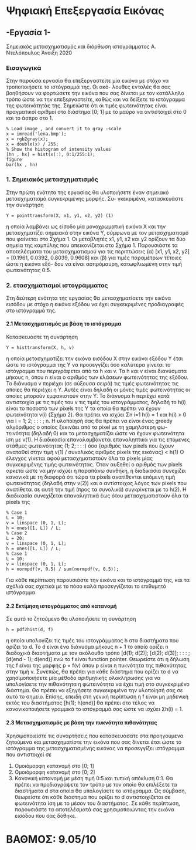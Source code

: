 # Ψηφιακή Επεξεργασία Εικόνας

## -Εργασία 1-
Σημειακός μετασχηματισμός και διόρθωση ιστογράμματος
Α. Ντελόπουλος
Άνοιξη 2020

### Εισαγωγικά
Στην παρούσα εργασία θα επεξεργαστείτε μία εικόνα με στόχο να τροποποιήσετε το ιστόγραμμά της. Οι ακό-
λουθες εντολές θα σας βοηθήσουν να φορτώσετε την εικόνα που σας δίνεται με τον κατάλληλο τρόπο ώστε να την
επεξεργαστείτε, καθώς και να δείξετε το ιστόγραμμα της φωτεινότητάς της. Σημειώστε ότι οι τιμές φωτεινότητας είναι
πραγματικοί αριθμοί στο διάστημα [0; 1] με το μαύρο να αντιστοιχεί στο 0 και το άσπρο στο 1.
```
% Load image , and convert it to gray -scale
x = imread('lena.bmp');
x = rgb2gray(x);
x = double(x) / 255;
% Show the histogram of intensity values
[hn , hx] = hist(x(:), 0:1/255:1);
figure
bar(hx , hn)
```

### 1. Σημειακός μετασχηματισμός
Στην πρώτη ενότητα της εργασίας θα υλοποιήσετε έναν σημειακό μετασχηματισμό συγκεκριμένης μορφής. Συ-
γκεκριμένα, κατασκευάστε την συνάρτηση
```
Y = pointtransform(X, x1, y1, x2, y2) (1)
```
η οποία λαμβάνει ως είσοδο μία μονοχρωματική εικόνα X και την μετασχηματίζει σημειακά στην εικόνα Y, σύμφωνα με
τον μετασχηματισμό που φαίνεται στο Σχήμα 1. Οι μεταβλητές x1, y1, x2 και y2 ορίζουν τα δύο σημεία της καμπύλης
που απεικονίζεται στο Σχήμα 1. Παρουσιάστε τα αποτελέσματα του μετασχηματισμού για τις περιπτώσεις (α) [x1,
y1, x2, y2] = [0.1961, 0.0392, 0.8039, 0.9608] και (β) για τιμές παραμέτρων τέτοιες ώστε η εικόνα εξό-
δου να είναι ασπρόμαυρη, κατωφλιωμένη στην τιμή φωτεινότητας 0:5.

### 2. ετασχηματισμοί ιστογράμματος
Στη δεύτερη ενότητα της εργασίας θα μετασχηματίσετε την εικόνα εισόδου με στόχο η εικόνα εξόδου να έχει
συγκεκριμένες προδιαγραφές στο ιστόγραμμά της.

#### 2.1 Μετασχηματισμός με βάση το ιστόγραμμα
Κατασκευάστε τη συνάρτηση
```
Y = histtransform(X, h, v)
```
η οποία μετασχηματίζει την εικόνα εισόδου X στην εικόνα εξόδου Y έτσι ώστε το ιστόγραμμα της Y να προσεγγίζει όσο
καλύτερα γίνεται το ιστόγραμμα που περιγράφεται από τα h και v. Τα h και v είναι διανύσματα μήκους n, όπου n είναι
ο αριθμός των κλάσεων φωτεινότητας της εξόδου. Το διάνυσμα v περιέχει (σε αύξουσα σειρά) τις τιμές φωτεινότητας
τις οποίες θα περιέχει η Y. Αυτές είναι δηλαδή οι μόνες τιμές φωτεινότητας οι οποίες μπορούν εμφανιστούν στην Y. Το
διάνυσμα h περιέχει κατά αντιστοιχία με τις τιμές του v τις τιμές του ιστογράμματος, δηλαδή το h(i) είναι το ποσοστό
των pixels της Y τα οποία θα πρέπει να έχουν φωτεινότητα v(i) (Σχήμα 2). Θα πρέπει να ισχύει
Σn
i=1 h(i) = 1 και
h(i) > 0 για i = 1; 2; : : : ; n.
Η υλοποίησή σας θα πρέπει να είναι ένας greedy αλγόριθμος ο οποίος ξεκινάει από τα pixel με τη χαμηλότερη φω-
τεινότητα (δηλαδή 0) και τα μετασχηματίζει ώστε να έχουν φωτεινότητα ίση με v(1). Η διαδικασία επαναλαμβάνεται
επαναληπτικά για τις επόμενες στάθμες φωτεινότητας (1; 2; : : :) όσο 
{αριθμός των pixels που έχουν αναταθεί στην τιμή v(1) / συνολικός αριθμός pixels της εικόνας} < h(1)
Ο έλεγχος γίνεται αφού μετασχηματιστούν όλα τα pixels μίας συγκεκριμένης τιμής φωτεινότητας. Όταν αυξηθεί ο
αριθμός των pixels αρκετά ώστε να μην ισχύει η παραπάνω συνθήκη, η διαδικασία συνεχίζει κανονικά με τη διαφορά
ότι τώρα τα pixels ανατίθενται επόμενη τιμή φωτεινότητας (δηλαδή στην v(2)) και ο αντίστοιχος λόγος των pixels
που ανατίθεται σε αυτή την τιμή (προς τα συνολικά) συγκρίνεται με το h(2). Η διαδικασία συνεχίζεται επαναληπτικά
έως ότου μετασχηματιστούν όλα τα pixels της
```
% Case 1
L = 10;
v = linspace (0, 1, L);
h = ones([1, L]) / L;
% Case 2
L = 20;
v = linspace (0, 1, L);
h = ones([1, L]) / L;
% Case 1
L = 10;
v = linspace (0, 1, L);
h = normpdf(v, 0.5) / sum(normpdf(v, 0.5));
```
Για κάθε περίπτωση παρουσιάστε την εικόνα και το ιστόγραμμά της, και τα σχόλιά σας σχετικά με το πόσο καλά
προσεγγίζεται το επιθυμητό ιστόγραμμα.

#### 2.2 Εκτίμηση ιστογράμματος από κατανομή
Σε αυτό το ζητούμενο θα υλοποιήσετε τη συνάρτηση
```
h = pdf2hist(d, f)
```
η οποία υπολογίζει τις τιμές του ιστογράμματος h στα διαστήματα που ορίζει το d. Το d είναι ένα διάνυσμα μήκους
n + 1 το οποίο ορίζει n διαδοχικά διαστήματα με τον ακόλουθο τρόπο
[d(1); d(2)]; [d(2); d(3)]; : : : ; [d(end - 1); d(end)]
ενώ το f είναι function pointer. Θεωρείστε ότι η δήλωση της f είναι της μορφής
p = f(v)
όπου p είναι η πυκνότητα της πιθανότητας στην τιμή v. Συνεπώς, θα πρέπει για κάθε διάστημα που ορίζει το d να
χρησιμοποιήσετε μία μέθοδο αριθμητικής ολοκλήρωσης για να υπολογίσετε την πιθανότητα η φωτεινότητα να έχει
τιμή στο συγκεκριμένο διάστημα. Θα πρέπει να εξηγήσετε συγκεκριμένα την υλοποίησή σας σε αυτό το σημείο. Επίσης,
επειδή στη γενική περίπτωση η f είναι μη μηδενική εκτός του διαστήματος [h(1); h(end)] θα πρέπει στο τέλος να
κανονικοποιήσετε γραμμικά το ιστόγραμμά σας ώστε να ισχύει
Σh(i) = 1.

#### 2.3 Μετασχηματισμός με βάση την πυκνότητα πιθανότητας
Χρησιμοποιείστε τις συναρτήσεις που κατασκευάσατε στα προηγούμενα ζητούμενα και μετασχηματίστε την εικόνα
που σας δίνεται έτσι ώστε το ιστόγραμμα της μετασχηματισμένης εικόνας να προσεγγίζει ιστόγραμμα που αντιστοιχεί
σε
1. Ομοιόμορφη κατανομή στο [0; 1]
2. Ομοιόμορφη κατανομή στο [0; 2]
3. Κανονική κατανομή με μέση τιμή 0:5 και τυπική απόκλιση 0:1.
Θα πρέπει να προδιαγράψετε τον τρόπο με τον οποίο θα επιλέξετε τα διαστήματα d στα οποία θα υπολογίσετε
το ιστόγραμμα. Ως σύμβαση, θεωρείστε ότι κάθε διάστημα που ορίζει το d αντιστοιχίζεται σε φωτεινότητα ίση με το
μέσον του διαστήματος. Σε κάθε περίπτωση, παρουσιάστε τα αποτελέσματά σας χρησιμοποιώντας την εικόνα εισόδου
που σας δόθηκε.

# ΒΑΘΜΟΣ: 9.05/10


